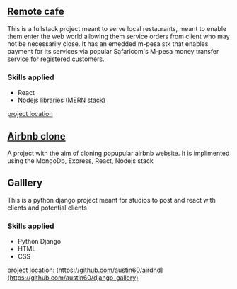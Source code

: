 

## [Remote cafe](https://brilliant-manatee-25defd.netlify.app/)
This is a fullstack project meant to serve local restaurants, meant to enable them enter the web world allowing them service orders from client who may not be necessarily close. It has an emedded m-pesa stk that enables payment for its services via popular Safaricom's M-pesa money transfer service for registered customers.

### Skills applied
* React
* Nodejs libraries (MERN stack)

[project location](https://github.com/austin60/remote-cafe)


## [Airbnb clone](https://sprightly-cannoli-5bf619.netlify.app/)
A project with the aim of cloning popupular airbnb website. It is implimented using the MongoDb, Express, React, Nodejs stack

[project location]:(https://github.com/austin60/airdnd)

## Galllery
This is a python django project meant for studios to post and react with clients and potential clients

### Skills applied
* Python Django
* HTML
* CSS  

[project location]: (https://github.com/austin60/airdnd](https://github.com/austin60/django-gallery)
